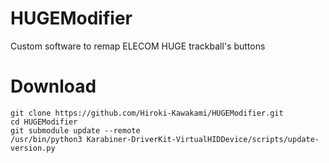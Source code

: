 # HUGEModifier
Custom software to remap ELECOM HUGE trackball's buttons


# Download
```
git clone https://github.com/Hiroki-Kawakami/HUGEModifier.git
cd HUGEModifier
git submodule update --remote
/usr/bin/python3 Karabiner-DriverKit-VirtualHIDDevice/scripts/update-version.py
```

